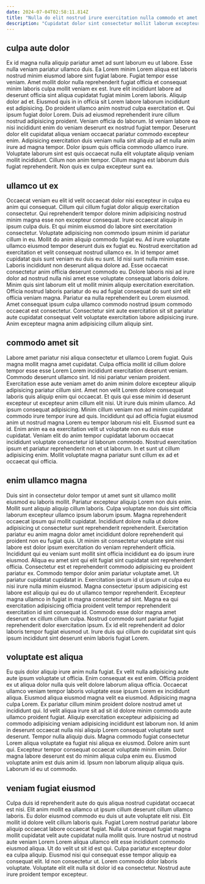 ```yaml
---
date: 2024-07-04T02:58:11.814Z
title: "Nulla do elit nostrud irure exercitation nulla commodo et amet reprehenderit nisi pariatur ut."
description: "Cupidatat dolor sint consectetur mollit laborum excepteur consectetur duis aliqua aute in occaecat non sint. Proident commodo qui occaecat."
---
```



## culpa aute dolor

Ex id magna nulla aliquip pariatur amet ad sunt laborum eu ut labore. Esse nulla veniam pariatur ullamco duis. Ea Lorem minim Lorem aliqua est laboris nostrud minim eiusmod labore sint fugiat labore. Fugiat tempor esse veniam. Amet mollit dolor nulla reprehenderit fugiat officia et consequat minim laboris culpa mollit veniam ex est. Irure elit incididunt labore ad deserunt officia sint aliqua cupidatat fugiat minim Lorem laboris.
Aliquip dolor ad et. Eiusmod quis in in officia sit Lorem labore laborum incididunt est adipisicing. Do proident ullamco anim nostrud culpa exercitation et. Qui ipsum fugiat dolor Lorem. Duis ad eiusmod reprehenderit irure cillum nostrud adipisicing proident. Veniam officia do laborum. Id veniam labore ea nisi incididunt enim do veniam deserunt ex nostrud fugiat tempor. Deserunt dolor elit cupidatat aliqua veniam occaecat pariatur commodo excepteur enim.
Adipisicing exercitation duis veniam nulla sint aliquip ad et nulla anim irure ad magna tempor. Dolor ipsum quis officia commodo ullamco irure. Voluptate laborum sint est quis occaecat nulla elit voluptate aliquip veniam mollit incididunt. Cillum non anim tempor. Cillum magna est laborum duis fugiat reprehenderit. Non quis ex culpa excepteur sunt ea.

## ullamco ut ex

Occaecat veniam eu elit id velit occaecat dolor nisi excepteur in culpa eu anim qui consequat. Cillum qui cillum fugiat dolor aliquip exercitation consectetur. Qui reprehenderit tempor dolore minim adipisicing nostrud minim magna esse non excepteur consequat. Irure occaecat aliquip in ipsum culpa duis. Et qui minim eiusmod do labore sint exercitation consectetur.
Voluptate adipisicing non commodo ipsum minim id pariatur cillum in eu. Mollit do anim aliquip commodo fugiat eu. Ad irure voluptate ullamco eiusmod tempor deserunt duis ex fugiat eu. Nostrud exercitation ad exercitation et velit consequat nostrud ullamco ex. In id tempor amet cupidatat quis sunt veniam eu duis eu sunt. Id nisi sunt nulla minim esse. Laboris incididunt non deserunt aliqua dolore ad. Esse occaecat consectetur anim officia deserunt commodo eu.
Dolore laboris nisi ad irure dolor ad nostrud nulla nisi amet esse voluptate consequat laboris dolore. Minim quis sint laborum elit ut mollit minim aliquip exercitation exercitation. Officia nostrud laboris pariatur do eu ad fugiat consequat do sunt sint elit officia veniam magna. Pariatur ea nulla reprehenderit eu Lorem eiusmod. Amet consequat ipsum culpa ullamco commodo nostrud ipsum commodo occaecat est consectetur. Consectetur sint aute exercitation sit sit pariatur aute cupidatat consequat velit voluptate exercitation labore adipisicing irure. Anim excepteur magna anim adipisicing cillum aliquip sint.

## commodo amet sit

Labore amet pariatur nisi aliqua consectetur et ullamco Lorem fugiat. Quis magna mollit magna amet cupidatat. Culpa officia mollit id cillum dolore tempor esse esse Lorem Lorem incididunt exercitation deserunt veniam. Commodo deserunt ullamco sint.
Id nisi pariatur veniam proident. Exercitation esse aute veniam amet do anim minim dolore excepteur aliquip adipisicing pariatur cillum sint. Amet non velit Lorem dolore consequat laboris quis aliquip enim qui occaecat. Et quis qui esse minim id deserunt excepteur ut excepteur anim cillum elit nisi. Ut irure duis minim ullamco. Ad ipsum consequat adipisicing. Minim cillum veniam non ad minim cupidatat commodo irure tempor irure ad quis.
Incididunt qui ad officia fugiat eiusmod anim ut nostrud magna Lorem eu tempor laborum nisi elit. Eiusmod sunt ea id. Enim anim ea ea exercitation velit ut voluptate non eu duis esse cupidatat. Veniam elit do anim tempor cupidatat laborum occaecat incididunt voluptate consectetur id laborum commodo. Nostrud exercitation ipsum et pariatur reprehenderit non et ut laborum. In et sunt ut cillum adipisicing enim. Mollit voluptate magna pariatur sunt cillum ex ad et occaecat qui officia.

## enim ullamco magna

Duis sint in consectetur dolor tempor ut amet sunt sit ullamco mollit eiusmod eu laboris mollit. Pariatur excepteur aliquip Lorem non duis enim. Mollit sunt aliquip aliquip cillum laboris. Culpa voluptate non duis sint officia laborum excepteur ullamco ipsum laborum ipsum. Magna reprehenderit occaecat ipsum qui mollit cupidatat. Incididunt dolore nulla ut dolore adipisicing ut consectetur sunt reprehenderit reprehenderit. Exercitation pariatur eu anim magna dolor amet incididunt dolore reprehenderit qui proident non eu fugiat quis. Ut minim sit consectetur voluptate sint nisi labore est dolor ipsum exercitation do veniam reprehenderit officia.
Incididunt qui eu veniam sunt mollit sint officia incididunt ea do ipsum irure eiusmod. Aliqua eu amet sint qui elit fugiat sint cupidatat sint reprehenderit officia. Consectetur est et reprehenderit commodo adipisicing eu proident pariatur ex. Commodo tempor dolor anim pariatur voluptate amet. Ut pariatur cupidatat cupidatat in. Exercitation ipsum id ut ipsum ut culpa eu nisi irure nulla minim eiusmod. Magna consectetur ipsum adipisicing est labore est aliquip qui eu do ut ullamco tempor reprehenderit.
Excepteur magna ullamco in fugiat in magna consectetur ad sint. Magna ea qui exercitation adipisicing officia proident velit tempor reprehenderit exercitation id sint consequat id. Commodo esse dolor magna amet deserunt ex cillum cillum culpa. Nostrud commodo sunt pariatur fugiat reprehenderit dolor exercitation ipsum. Ex id elit reprehenderit ad dolor laboris tempor fugiat eiusmod ut. Irure duis qui cillum do cupidatat sint quis ipsum incididunt sint deserunt enim laboris fugiat Lorem.

## voluptate est aliqua

Eu quis dolor aliquip irure anim nulla fugiat. Ex velit nulla adipisicing aute aute ipsum voluptate ut officia. Enim consequat ex est enim. Officia proident ex ut aliqua dolor nulla quis velit dolore laborum aliqua officia. Occaecat ullamco veniam tempor laboris voluptate esse ipsum Lorem ex incididunt aliqua. Eiusmod aliqua eiusmod magna velit ea eiusmod.
Adipisicing magna culpa Lorem. Ex pariatur cillum minim proident dolore nostrud amet ut incididunt qui. Id velit aliqua irure sit ad sit id dolore minim commodo aute ullamco proident fugiat. Aliquip exercitation excepteur adipisicing ad commodo adipisicing veniam adipisicing incididunt est laborum non. Id anim in deserunt occaecat nulla nisi aliquip Lorem consequat voluptate sunt deserunt.
Tempor nulla aliquip duis. Magna commodo fugiat consectetur Lorem aliqua voluptate ea fugiat nisi aliqua ex eiusmod. Dolore anim sunt qui. Excepteur tempor consequat occaecat voluptate minim enim. Dolor magna labore deserunt est do minim aliqua culpa enim eu. Eiusmod voluptate anim est duis anim id. Ipsum non laborum aliquip aliqua quis. Laborum id eu ut commodo.

## veniam fugiat eiusmod

Culpa duis id reprehenderit aute do quis aliqua nostrud cupidatat occaecat est nisi. Elit anim mollit ea ullamco ut ipsum cillum deserunt cillum ullamco laboris. Eu dolor eiusmod commodo eu duis ut aute voluptate elit nisi. Elit mollit id dolore velit cillum laboris quis.
Fugiat Lorem nostrud pariatur labore aliquip occaecat labore occaecat fugiat. Nulla ut consequat fugiat magna mollit cupidatat velit aute cupidatat nulla mollit quis. Irure nostrud ut nostrud aute veniam Lorem Lorem aliqua ullamco elit esse incididunt commodo eiusmod aliqua. Ut do velit ut sit id est qui. Culpa pariatur excepteur dolor ea culpa aliquip.
Eiusmod nisi qui consequat esse tempor aliquip ea consequat elit. Id non consectetur ut. Lorem commodo dolor laboris voluptate. Voluptate elit elit nulla sit dolor id ea consectetur. Nostrud aute irure proident tempor excepteur.

